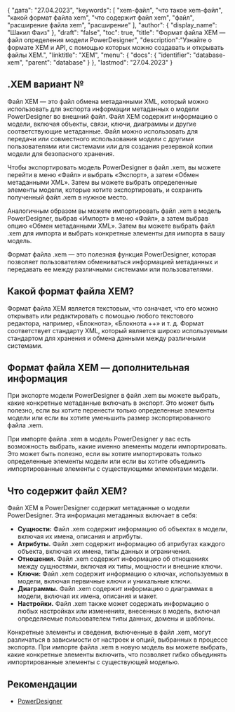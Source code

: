 {
"дата": "27.04.2023",
  "keywords": [
"xem-файл",
"что такое xem-файл",
"какой формат файла xem",
"что содержит файл xem",
"файл",
"расширение файла xem",
"расширение"
],
  "author": {
"display_name": "Шакил Фаиз"
},
"draft": "false",
"toc": true,
"title": "Формат файла XEM — файл определения модели PowerDesigner",
  "description":"Узнайте о формате XEM и API, с помощью которых можно создавать и открывать файлы XEM.",
"linktitle": "XEM",
  "menu": {
    "docs": {
      "identifier": "database-xem",
"parent": "database"
}
},
"lastmod": "27.04.2023"
}

## .XEM вариант №

Файл XEM — это файл обмена метаданными XML, который можно использовать для экспорта информации метаданных о модели PowerDesigner во внешний файл. Файл XEM содержит информацию о модели, включая объекты, связи, ключи, диаграммы и другие соответствующие метаданные. Файл можно использовать для передачи или совместного использования модели с другими пользователями или системами или для создания резервной копии модели для безопасного хранения.

Чтобы экспортировать модель PowerDesigner в файл .xem, вы можете перейти в меню «Файл» и выбрать «Экспорт», а затем «Обмен метаданными XML». Затем вы можете выбрать определенные элементы модели, которые хотите экспортировать, и сохранить полученный файл .xem в нужное место.

Аналогичным образом вы можете импортировать файл .xem в модель PowerDesigner, выбрав «Импорт» в меню «Файл», а затем выбрав опцию «Обмен метаданными XML». Затем вы можете выбрать файл .xem для импорта и выбрать конкретные элементы для импорта в вашу модель.

Формат файла .xem — это полезная функция PowerDesigner, которая позволяет пользователям обмениваться информацией метаданных и передавать ее между различными системами или пользователями.

## Какой формат файла XEM?

Формат файла XEM является текстовым, что означает, что его можно открывать или редактировать с помощью любого текстового редактора, например, «Блокнота», «Блокнота ++» и т. д. Формат соответствует стандарту XML, который является широко используемым стандартом для хранения и обмена данными между различными системами.

## Формат файла XEM — дополнительная информация

При экспорте модели PowerDesigner в файл .xem вы можете выбрать, какие конкретные метаданные включать в экспорт. Это может быть полезно, если вы хотите перенести только определенные элементы модели или если вы хотите уменьшить размер экспортированного файла .xem.

При импорте файла .xem в модель PowerDesigner у вас есть возможность выбрать, какие именно элементы модели импортировать. Это может быть полезно, если вы хотите импортировать только определенные элементы модели или если вы хотите объединить импортированные элементы с существующими элементами модели.

## Что содержит файл XEM?

Файл XEM в PowerDesigner содержит метаданные о модели PowerDesigner. Эта информация метаданных включает в себя:

- **Сущности:** Файл .xem содержит информацию об объектах в модели, включая их имена, описания и атрибуты.
- **Атрибуты.** Файл .xem содержит информацию об атрибутах каждого объекта, включая их имена, типы данных и ограничения.
- **Отношения.** Файл .xem содержит информацию об отношениях между сущностями, включая их типы, мощности и внешние ключи.
- **Ключи:** Файл .xem содержит информацию о ключах, используемых в модели, включая первичные ключи и уникальные ключи.
- **Диаграммы.** Файл .xem содержит информацию о диаграммах в модели, включая их имена, описания и макет.
- **Настройки.** Файл .xem также может содержать информацию о любых настройках или изменениях, внесенных в модель, включая определяемые пользователем типы данных, домены и шаблоны.

Конкретные элементы и сведения, включенные в файл .xem, могут различаться в зависимости от настроек и опций, выбранных в процессе экспорта. При импорте файла .xem в новую модель вы можете выбрать, какие конкретные элементы включить, что позволяет гибко объединять импортированные элементы с существующей моделью.

## Рекомендации
* [PowerDesigner](https://en.wikipedia.org/wiki/PowerDesigner)

